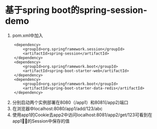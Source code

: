 # 基于spring boot的spring-session-demo
1. pom.xml中加入
```
    <dependency>
        <groupId>org.springframework.session</groupId>
        <artifactId>spring-session</artifactId>
    </dependency>
    <dependency>
        <groupId>org.springframework.boot</groupId>
        <artifactId>spring-boot-starter-web</artifactId>
    </dependency>
    <dependency>
        <groupId>org.springframework.boot</groupId>
        <artifactId>spring-boot-starter-data-redis</artifactId>
    </dependency>
```
2. 分别启动两个实例部署在8080（/app1）和8081(/app2)端口
3. 在浏览器中localhost:8080/app1/add/123/abc
4. 使用app1的Cookie去app2中访问localhost:8081/app2/get/123可看到在app1的Session中保存的值
